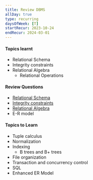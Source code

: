 ```yaml
---
title: Review DBMS
allDay: true
type: recurring
daysOfWeek: [T]
startRecur: 2023-10-24
endRecur: 2024-03-01
---
```

#### Topics learnt 
- Relational Schema
- Integrity constraints
- Relational Algebra
	- Relational Operations 

#### Review Questions 
- [Relational Schema](https://practicepaper.in/gate-cse/relational-schema)
- [Integrity constraints](https://practicepaper.in/gate-cse/integrity-constraints)
- [Relational Algebra](https://practicepaper.in/gate-cse/relational-algebra)
- E-R model

#### Topics to Learn
- Tuple calculus
- Normalization
- Indexing
	- B trees and B+ trees
- File organization
- Transaction and concurrency control
- SQL
- Enhanced ER Model